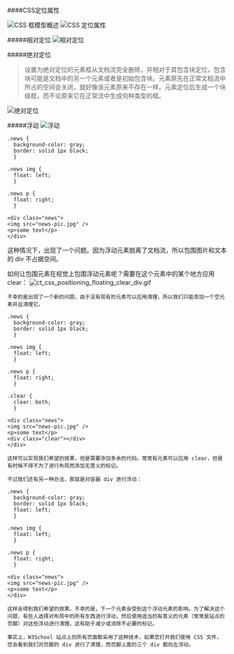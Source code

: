 ####CSS定位属性


![CSS 框模型概述](https://upload-images.jianshu.io/upload_images/66256-d35c36e6b8560e0a.png?imageMogr2/auto-orient/strip%7CimageView2/2/w/1240)
![CSS 定位属性](https://upload-images.jianshu.io/upload_images/66256-75bdb4c78d96ca6b.png?imageMogr2/auto-orient/strip%7CimageView2/2/w/1240)

#####相对定位
![相对定位](https://upload-images.jianshu.io/upload_images/66256-dac29aa47c0d15ff.png?imageMogr2/auto-orient/strip%7CimageView2/2/w/1240)

#####绝对定位
>设置为绝对定位的元素框从文档流完全删除，并相对于其包含块定位，包含块可能是文档中的另一个元素或者是初始包含块。元素原先在正常文档流中所占的空间会关闭，就好像该元素原来不存在一样。元素定位后生成一个块级框，而不论原来它在正常流中生成何种类型的框。

![绝对定位](https://upload-images.jianshu.io/upload_images/66256-8f5480929f994725.png?imageMogr2/auto-orient/strip%7CimageView2/2/w/1240)





#####浮动
![浮动](https://upload-images.jianshu.io/upload_images/66256-c77eae6a1b598334.png?imageMogr2/auto-orient/strip%7CimageView2/2/w/1240)
```
.news {
  background-color: gray;
  border: solid 1px black;
  }

.news img {
  float: left;
  }

.news p {
  float: right;
  }

<div class="news">
<img src="news-pic.jpg" />
<p>some text</p>
</div>
```
这种情况下，出现了一个问题。因为浮动元素脱离了文档流，所以包围图片和文本的 div 不占据空间。

如何让包围元素在视觉上包围浮动元素呢？需要在这个元素中的某个地方应用 clear：
![ct_css_positioning_floating_clear_div.gif](https://upload-images.jianshu.io/upload_images/66256-1a2c82802119a5d8.gif?imageMogr2/auto-orient/strip)
```
不幸的是出现了一个新的问题，由于没有现有的元素可以应用清理，所以我们只能添加一个空元素并且清理它。

.news {
  background-color: gray;
  border: solid 1px black;
  }

.news img {
  float: left;
  }

.news p {
  float: right;
  }

.clear {
  clear: both;
  }

<div class="news">
<img src="news-pic.jpg" />
<p>some text</p>
<div class="clear"></div>
</div>

这样可以实现我们希望的效果，但是需要添加多余的代码。常常有元素可以应用 clear，但是有时候不得不为了进行布局而添加无意义的标记。

不过我们还有另一种办法，那就是对容器 div 进行浮动：

.news {
  background-color: gray;
  border: solid 1px black;
  float: left;
  }

.news img {
  float: left;
  }

.news p {
  float: right;
  }

<div class="news">
<img src="news-pic.jpg" />
<p>some text</p>
</div>

这样会得到我们希望的效果。不幸的是，下一个元素会受到这个浮动元素的影响。为了解决这个问题，有些人选择对布局中的所有东西进行浮动，然后使用适当的有意义的元素（常常是站点的页脚）对这些浮动进行清理。这有助于减少或消除不必要的标记。

事实上，W3School 站点上的所有页面都采用了这种技术，如果您打开我们使用 CSS 文件，您会看到我们对页脚的 div 进行了清理，而页脚上面的三个 div 都向左浮动。
```
